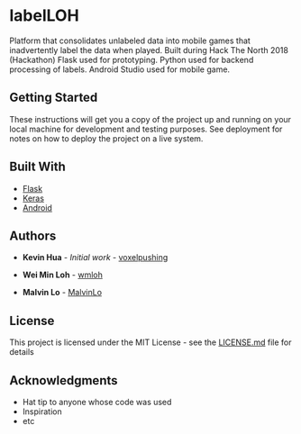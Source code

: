 # labelLOH
Platform that consolidates unlabeled data into mobile games that inadvertently label the data when played. 
Built during Hack The North 2018 (Hackathon)
Flask used for prototyping.
Python used for backend processing of labels.
Android Studio used for mobile game.

## Getting Started

These instructions will get you a copy of the project up and running on your local machine for development and testing purposes. See deployment for notes on how to deploy the project on a live system.

## Built With

* [Flask](flask.pocoo.org/)
* [Keras](https://keras.io/)
* [Android](https://developer.android.com)


## Authors

* **Kevin Hua** - *Initial work* - [voxelpushing](https://github.com/voxelpushing)

* **Wei Min Loh** - [wmloh](https://github.com/wmloh)

* **Malvin Lo** - [MalvinLo](https://github.com/MalvinLo)

## License

This project is licensed under the MIT License - see the [LICENSE.md](LICENSE.md) file for details

## Acknowledgments

* Hat tip to anyone whose code was used
* Inspiration
* etc

